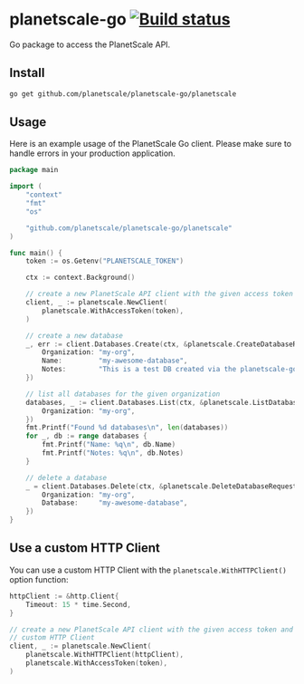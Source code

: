 # planetscale-go [![Build status](https://badge.buildkite.com/82dafa9518fe94b3fed75db71bcfc3836faeec49816e400f2e.svg?branch=main)](https://buildkite.com/planetscale/planetscale-go)

Go package to access the PlanetScale API.


## Install

```bash
go get github.com/planetscale/planetscale-go/planetscale
```

## Usage

Here is an example usage of the PlanetScale Go client. Please make sure to
handle errors in your production application.


```go
package main

import (
	"context"
	"fmt"
	"os"

	"github.com/planetscale/planetscale-go/planetscale"
)

func main() {
	token := os.Getenv("PLANETSCALE_TOKEN")

	ctx := context.Background()

	// create a new PlanetScale API client with the given access token
	client, _ := planetscale.NewClient(
		planetscale.WithAccessToken(token),
	)

	// create a new database
	_, err := client.Databases.Create(ctx, &planetscale.CreateDatabaseRequest{
		Organization: "my-org",
		Name:         "my-awesome-database",
		Notes:        "This is a test DB created via the planetscale-go API library",
	})

	// list all databases for the given organization
	databases, _ := client.Databases.List(ctx, &planetscale.ListDatabasesRequest{
		Organization: "my-org",
	})
	fmt.Printf("Found %d databases\n", len(databases))
	for _, db := range databases {
		fmt.Printf("Name: %q\n", db.Name)
		fmt.Printf("Notes: %q\n", db.Notes)
	}

	// delete a database
	_ = client.Databases.Delete(ctx, &planetscale.DeleteDatabaseRequest{
		Organization: "my-org",
		Database:     "my-awesome-database",
	})
}
```


## Use a custom HTTP Client

You can use a custom HTTP Client with the `planetscale.WithHTTPClient()` option
function:

```go
httpClient := &http.Client{
	Timeout: 15 * time.Second,
}

// create a new PlanetScale API client with the given access token and
// custom HTTP Client
client, _ := planetscale.NewClient(
	planetscale.WithHTTPClient(httpClient),
	planetscale.WithAccessToken(token),
)
```
